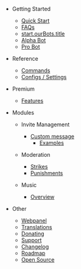 - Getting Started

  - [Quick Start](/pt/getting-started/quick-start.md)
  - [FAQs](/pt/getting-started/faq.md)
  - [start.ourBots.title](/pt/getting-started/ourBots.md)
  - [Alpha Bot](/pt/getting-started/alpha.md)
  - [Pro Bot](/pt/getting-started/pro.md)

- Reference

  - [Commands](/pt/reference/commands.md)
  - [Configs / Settings](/pt/reference/settings.md)

- Premium

  - [Features](/pt/premium/features.md)

- Modules

  - Invite Management

    - [Custom message](/pt/modules/invites/custom-messages.md)
      - [Examples](/pt/modules/invites/examples.md)

  - Moderation

    - [Strikes](/pt/modules/moderation/strikes.md)
    - [Punishments](/pt/modules/moderation/punishments.md)

  - Music

    - [Overview](/pt/modules/music/overview.md)

- Other

  - [Webpanel](/pt/other/webpanel.md)
  - [Translations](/pt/other/translations.md)
  - [Donating](/pt/other/donating.md)
  - [Support](/pt/other/support.md)
  - [Changelog](/pt/other/changelog.md)
  - [Roadmap](/pt/other/roadmap.md)
  - [Open Source](/pt/other/open-source.md)
